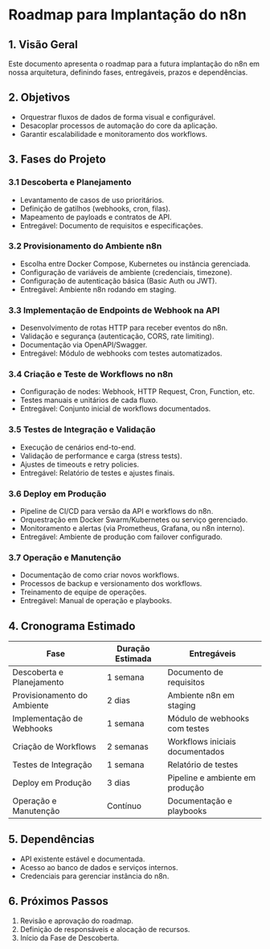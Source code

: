 # Roadmap para Implantação do n8n

## 1. Visão Geral
Este documento apresenta o roadmap para a futura implantação do n8n em nossa arquitetura, definindo fases, entregáveis, prazos e dependências.

## 2. Objetivos
- Orquestrar fluxos de dados de forma visual e configurável.
- Desacoplar processos de automação do core da aplicação.
- Garantir escalabilidade e monitoramento dos workflows.

## 3. Fases do Projeto

### 3.1 Descoberta e Planejamento
- Levantamento de casos de uso prioritários.
- Definição de gatilhos (webhooks, cron, filas).
- Mapeamento de payloads e contratos de API.
- Entregável: Documento de requisitos e especificações.

### 3.2 Provisionamento do Ambiente n8n
- Escolha entre Docker Compose, Kubernetes ou instância gerenciada.
- Configuração de variáveis de ambiente (credenciais, timezone).
- Configuração de autenticação básica (Basic Auth ou JWT).
- Entregável: Ambiente n8n rodando em staging.

### 3.3 Implementação de Endpoints de Webhook na API
- Desenvolvimento de rotas HTTP para receber eventos do n8n.
- Validação e segurança (autenticação, CORS, rate limiting).
- Documentação via OpenAPI/Swagger.
- Entregável: Módulo de webhooks com testes automatizados.

### 3.4 Criação e Teste de Workflows no n8n
- Configuração de nodes: Webhook, HTTP Request, Cron, Function, etc.
- Testes manuais e unitários de cada fluxo.
- Entregável: Conjunto inicial de workflows documentados.

### 3.5 Testes de Integração e Validação
- Execução de cenários end-to-end.
- Validação de performance e carga (stress tests).
- Ajustes de timeouts e retry policies.
- Entregável: Relatório de testes e ajustes finais.

### 3.6 Deploy em Produção
- Pipeline de CI/CD para versão da API e workflows do n8n.
- Orquestração em Docker Swarm/Kubernetes ou serviço gerenciado.
- Monitoramento e alertas (via Prometheus, Grafana, ou n8n interno).
- Entregável: Ambiente de produção com failover configurado.

### 3.7 Operação e Manutenção
- Documentação de como criar novos workflows.
- Processos de backup e versionamento dos workflows.
- Treinamento de equipe de operações.
- Entregável: Manual de operação e playbooks.

## 4. Cronograma Estimado

| Fase                          | Duração Estimada | Entregáveis                              |
|-------------------------------|------------------|------------------------------------------|
| Descoberta e Planejamento     | 1 semana         | Documento de requisitos                  |
| Provisionamento do Ambiente   | 2 dias           | Ambiente n8n em staging                  |
| Implementação de Webhooks     | 1 semana         | Módulo de webhooks com testes            |
| Criação de Workflows          | 2 semanas        | Workflows iniciais documentados          |
| Testes de Integração          | 1 semana         | Relatório de testes                      |
| Deploy em Produção            | 3 dias           | Pipeline e ambiente em produção          |
| Operação e Manutenção         | Contínuo         | Documentação e playbooks                 |

## 5. Dependências
- API existente estável e documentada.
- Acesso ao banco de dados e serviços internos.
- Credenciais para gerenciar instância do n8n.

## 6. Próximos Passos
1. Revisão e aprovação do roadmap.
2. Definição de responsáveis e alocação de recursos.
3. Início da Fase de Descoberta. 